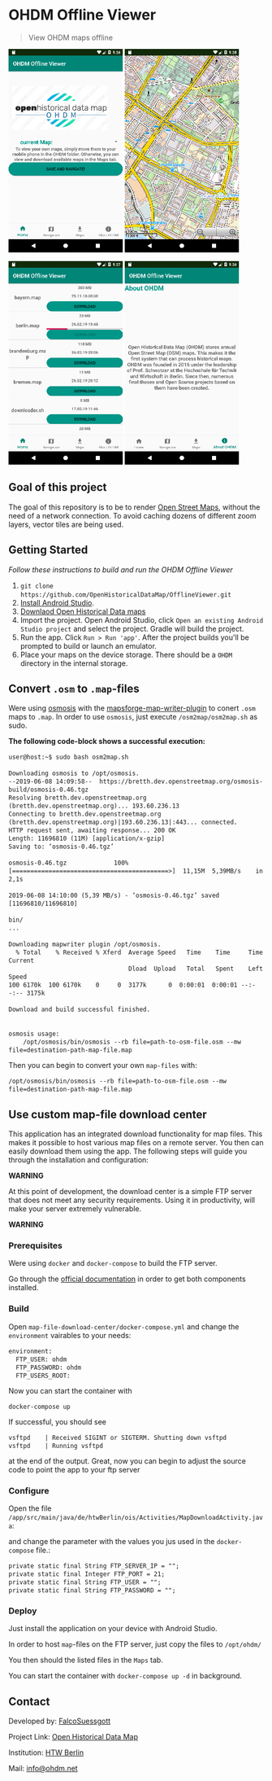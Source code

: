 # OHDM Offline Viewer
> View OHDM maps offline
 
![HOME](screenshots/home.png)
![MAP](screenshots/map.png)

![DOWNLOAD](screenshots/download.png)
![ABOUT](screenshots/about.png)

        
## Goal of this project
The goal of this repository is to be to render [Open Street Maps](https://www.openstreetmap.de/), without the need of a network connection.
To avoid caching dozens of different zoom layers, vector tiles are being used. 

## Getting Started
*Follow these instructions to build and run the OHDM Offline Viewer*
1. ```git clone https://github.com/OpenHistoricalDataMap/OfflineViewer.git```
2. [Install Android Studio](https://developer.android.com/sdk/index.html).
3. [Downlaod Open Historical Data maps](http://www.ohdm.net/)
4. Import the project. Open Android Studio, click `Open an existing Android
   Studio project` and select the project. Gradle will build the project.
5. Run the app. Click `Run > Run 'app'`. After the project builds you'll be
   prompted to build or launch an emulator. 
6. Place your maps on the device storage. There should be a ```OHDM``` directory in the internal storage. 

## Convert ```.osm``` to ```.map```-files
Were using [osmosis](https://github.com/openstreetmap/osmosis) with the [mapsforge-map-writer-plugin](https://github.com/mapsforge/mapsforge/blob/master/docs/Getting-Started-Map-Writer.md)
to conert ```.osm``` maps to ```.map```.
In order to use ```osmosis```, just execute ```/osm2map/osm2map.sh``` as sudo.

**The following code-block shows a successful execution:**
```
user@host:~$ sudo bash osm2map.sh 

Downloading osmosis to /opt/osmosis.
--2019-06-08 14:09:58--  https://bretth.dev.openstreetmap.org/osmosis-build/osmosis-0.46.tgz
Resolving bretth.dev.openstreetmap.org (bretth.dev.openstreetmap.org)... 193.60.236.13
Connecting to bretth.dev.openstreetmap.org (bretth.dev.openstreetmap.org)|193.60.236.13|:443... connected.
HTTP request sent, awaiting response... 200 OK
Length: 11696810 (11M) [application/x-gzip]
Saving to: ‘osmosis-0.46.tgz’

osmosis-0.46.tgz             100%[===========================================>]  11,15M  5,39MB/s    in 2,1s    

2019-06-08 14:10:00 (5,39 MB/s) - ‘osmosis-0.46.tgz’ saved [11696810/11696810]

bin/
...

Downloading mapwriter plugin /opt/osmosis.
  % Total    % Received % Xferd  Average Speed   Time    Time     Time  Current
                                 Dload  Upload   Total   Spent    Left  Speed
100 6170k  100 6170k    0     0  3177k      0  0:00:01  0:00:01 --:--:-- 3175k

Download and build successful finished.

	
osmosis usage:
    /opt/osmosis/bin/osmosis --rb file=path-to-osm-file.osm --mw file=destination-path-map-file.map

```

Then you can begin to convert your own ```map-files``` with:
```
/opt/osmosis/bin/osmosis --rb file=path-to-osm-file.osm --mw file=destination-path-map-file.map
```

## Use custom map-file download center
This application has an integrated download functionality for map files. 
This makes it possible to host various map files on a remote server. 
You then can easily download them using the app. 
The following steps will guide you through the installation and configuration:

**WARNING**

At this point of development, the download center is a simple FTP server that does not meet any security requirements.
Using it in productivity, will make your server extremely vulnerable.

**WARNING**


### Prerequisites
Were using ```docker``` and ```docker-compose``` to build the FTP server.

Go through the [official documentation](https://docs.docker.com/install/) in order to get both components installed.

### Build 
Open ```map-file-download-center/docker-compose.yml``` and change the ```environment``` vairables to your needs:
```
environment:
  FTP_USER: ohdm
  FTP_PASSWORD: ohdm
  FTP_USERS_ROOT: 
```

Now you can start the container with

```
docker-compose up
```

If successful, you should see 

```
vsftpd    | Received SIGINT or SIGTERM. Shutting down vsftpd
vsftpd    | Running vsftpd
``` 
at the end of the output. 
Great, now you can begin to adjust the source code to point the app to your ftp server

### Configure 
Open the file ```/app/src/main/java/de/htwBerlin/ois/Activities/MapDownloadActivity.java```:

and change the parameter with the values you jus used in the ```docker-compose``` file.:

``` 
private static final String FTP_SERVER_IP = "";
private static final Integer FTP_PORT = 21;
private static final String FTP_USER = "";
private static final String FTP_PASSWORD = "";
```

### Deploy
Just install the application on your device with Android Studio.

In order to host ```map```-files on the FTP server, just copy the files to ```/opt/ohdm/```

You then should the listed files in the ```Maps``` tab.

You can start the container with ```docker-compose up -d``` in background.

## Contact
Developed by: [FalcoSuessgott](https://github.com/FalcoSuessgott)

Project Link: [Open Historical Data Map](https://github.com/OpenHistoricalDataMap)

Institution: [HTW Berlin](https://www.htw-berlin.de/)

Mail: [info@ohdm.net](info@ohdm.net)
 